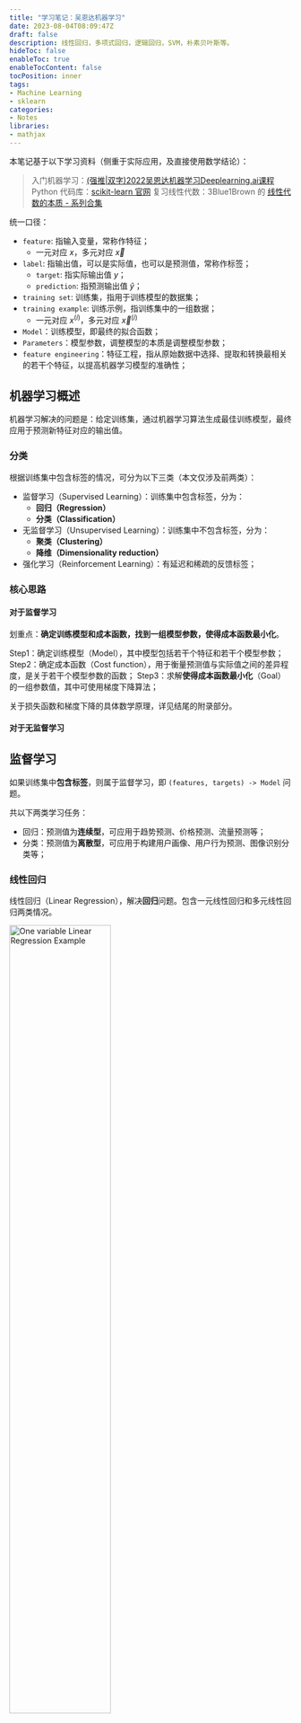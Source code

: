 ```yaml
---
title: "学习笔记：吴恩达机器学习"
date: 2023-08-04T08:09:47Z
draft: false
description: 线性回归，多项式回归，逻辑回归，SVM，朴素贝叶斯等。
hideToc: false
enableToc: true
enableTocContent: false
tocPosition: inner
tags:
- Machine Learning
- sklearn
categories:
- Notes
libraries:
- mathjax
---
```


本笔记基于以下学习资料（侧重于实际应用，及直接使用数学结论）：
> 入门机器学习：[(强推|双字)2022吴恩达机器学习Deeplearning.ai课程](https://www.bilibili.com/video/BV1Pa411X76s/)
> Python 代码库：[scikit-learn 官网](https://scikit-learn.org/stable/index.html)
> 复习线性代数：3Blue1Brown 的 [线性代数的本质 - 系列合集](https://www.bilibili.com/video/BV1ys411472E/)

统一口径：

- `feature`: 指输入变量，常称作特征；
  - 一元对应 $x$，多元对应 $\vec x$
- `label`: 指输出值，可以是实际值，也可以是预测值，常称作标签；
  - `target`: 指实际输出值 $y$；
  - `prediction`: 指预测输出值 $\hat y$；
- `training set`: 训练集，指用于训练模型的数据集；
- `training example`: 训练示例，指训练集中的一组数据；
  - 一元对应 $x^{(i)}$，多元对应 $\vec x^{(i)}$
- `Model`：训练模型，即最终的拟合函数；
- `Parameters`：模型参数，调整模型的本质是调整模型参数；
- `feature engineering`：特征工程，指从原始数据中选择、提取和转换最相关的若干个特征，以提高机器学习模型的准确性；

## 机器学习概述

机器学习解决的问题是：给定训练集，通过机器学习算法生成最佳训练模型，最终应用于预测新特征对应的输出值。

### 分类

根据训练集中包含标签的情况，可分为以下三类（本文仅涉及前两类）：

- 监督学习（Supervised Learning）：训练集中包含标签，分为：
  - **回归（Regression）**
  - **分类（Classification）**
- 无监督学习（Unsupervised Learning）：训练集中不包含标签，分为：
  - **聚类（Clustering）**
  - **降维（Dimensionality reduction）**
- 强化学习（Reinforcement Learning）：有延迟和稀疏的反馈标签；

### 核心思路

#### 对于监督学习

划重点：**确定训练模型和成本函数，找到一组模型参数，使得成本函数最小化**。

Step1：确定训练模型（Model），其中模型包括若干个特征和若干个模型参数；
Step2：确定成本函数（Cost function），用于衡量预测值与实际值之间的差异程度，是关于若干个模型参数的函数；
Step3：求解**使得成本函数最小化**（Goal）的一组参数值，其中可使用梯度下降算法；

关于损失函数和梯度下降的具体数学原理，详见结尾的附录部分。

#### 对于无监督学习


## 监督学习

如果训练集中**包含标签**，则属于监督学习，即 `(features, targets) -> Model` 问题。

共以下两类学习任务：
- 回归：预测值为**连续型**，可应用于趋势预测、价格预测、流量预测等；
- 分类：预测值为**离散型**，可应用于构建用户画像、用户行为预测、图像识别分类等；

### 线性回归

线性回归（Linear Regression），解决**回归**问题。包含一元线性回归和多元线性回归两类情况。

<img src='https://scikit-learn.org/stable/_images/sphx_glr_plot_ols_001.png' alt='One variable Linear Regression Example' width='60%'>

#### 原理

目标：求解一组模型参数 $(\vec{w},b)$ 使得成本函数 $J$ 最小化。

$$ 
f_{\vec{w},b}(\vec{x}) = \sum_{j=1}^{n} w_j x_j + b 
= \begin{bmatrix}w_1 \\\\ w_2 \\\\ \vdots \\\\ w_n \end{bmatrix} \cdot \begin{bmatrix}x_1 \\\\ x_2 \\\\ \vdots \\\\ x_n \end{bmatrix} + b 
= \vec{w} \cdot \vec{x} + b 
\tag{Model}
$$

$$ J(\vec{w},b) = \frac{1}{2m} \displaystyle\sum_{i=1}^{m} (f_{\vec{w},b}(\vec{x}^{(i)}) - y^{(i)})^2 \tag{Cost function} $$

$$ J(\vec{w},b) = \frac{1}{2m} \displaystyle\sum_{i=1}^{m} (f_{\vec{w},b}(\vec{x}^{(i)}) - y^{(i)})^2 + \alpha {\lVert \vec{w} \rVert}_1 \tag{Cost function: L1 norm} $$

$$ J(\vec{w},b) = \frac{1}{2m} \displaystyle\sum_{i=1}^{m} (f_{\vec{w},b}(\vec{x}^{(i)}) - y^{(i)})^2 + \alpha {\lVert \vec{w} \rVert}_2^2 \tag{Cost function: L2 norm} $$

$$ \min_{\vec{w},b} J(\vec{w},b) \tag{Goal} $$

其中，模型参数如下:
- $\vec{w} = \begin{bmatrix}w_1 \\\\ w_2 \\\\ \vdots \\\\ w_n \end{bmatrix}$，分别对应 n 个特征的权重（weights）或系数（coefficients）；
- $b$：偏差（bias）或截距（intercept）；

说明：
- 当 n = 1 时，对应一元线性回归，即 $ f_{w,b}(x) = wx + b $；当 n >= 2 时，对应多元线性回归；
- 对于普通最小二乘法：
  - $MSE = \frac{1}{m} \displaystyle\sum_{i=1}^{m} (f_{\vec{w},b}(\vec{x}^{(i)}) - y^{(i)})^2$，但机器学习中经验使用 $\frac{1}{2} MSE$，仅用于求导数/偏导数时，计算消去常数2，并不影响结果；
- 三种成本函数分别对应的线性回归模型：
  - 普通线性回归：最小二乘法；
  - Lasso 回归（也称作 L1 回归或套索回归）：
    - 作用：可进行特征选择，即让特征系数取零；
    - 方法：在最小二乘法的基础上，添加了 L1 正则项 $\alpha {\lVert \vec{w} \rVert}_1$ 作为惩罚（其中 $\alpha > 0$）；
  - Ridge 岭回归（也称作 L2 回归或岭回归）：
    - 作用：可防止过拟合；
    - 方法：在最小二乘法的基础上，添加了 L2 正则项即 $\alpha {\lVert \vec{w} \rVert}_2^2$ 作为惩罚（其中 $\alpha > 0$）；

#### 示例

##### 一元线性回归

以下示例来源于 sklearn 的糖尿病数据集。

```python
import numpy as np
import matplotlib.pyplot as plt
from sklearn.datasets import load_diabetes
from sklearn.linear_model import LinearRegression
from sklearn.model_selection import train_test_split
from sklearn.metrics import mean_squared_error, r2_score

# 加载数据集：仅取其中一个特征，并拆分训练集/测试集（7/3）
features, target = load_diabetes(return_X_y=True)
feature = features[:, np.newaxis, 2]
X_train, X_test, y_train, y_test = train_test_split(feature, target, test_size=0.3, random_state=8)
print('特征数量：{} 个（原始数据集共 {} 个特征）\n总样本量：共 {} 组，其中训练集 {} 组，测试集 {} 组'.format(feature.shape[1], features.shape[1], target.shape[0], X_train.shape[0], X_test.shape[0]))

# 创建线性回归模型并拟合数据
model = LinearRegression()
model.fit(X_train, y_train)

# 获取模型参数
score = model.score(X_train, y_train)
w = model.coef_
b = model.intercept_
print('模型参数：w={}, b={}'.format(w, b))

# 使用测试集验证模型性能
y_pred = model.predict(X_test)
mse = mean_squared_error(y_test, y_pred)
r2_score = r2_score(y_test, y_pred) # The coefficient of determination: 1 is perfect prediction
print('mse：{}, r2_score：{}'.format(mse, r2_score))

# 绘图
plt.title('LinearRegression (One variable)')
plt.scatter(X_test, y_test, color='red', marker='X')
plt.plot(X_test, y_pred, linewidth=3)
plt.text(0.09, 210, '$y={}x+{}$'.format(round(w[0], 2), round(b, 2)))
# plt.xticks(())
# plt.yticks(())
plt.savefig('LinearRegression_diabetes.svg')
```
<img src='https://user-images.githubusercontent.com/46241961/273380946-b43c5d8a-fa63-4315-ad86-f97f03296638.svg' alt='一元线性回归-糖尿病数据集' width=80%>

##### 多元线性回归

以下示例来源于 Python 源码。

```python
import numpy as np
import matplotlib.pyplot as plt
from sklearn.linear_model import LinearRegression

X = np.array([[1, 1], [1, 2], [2, 2], [2, 3]])
# y = np.dot(X, np.array([1, 2])) + 3
y = np.array([6, 8, 9, 11])

reg = LinearRegression().fit(X, y)
reg.score(X, y)
w = reg.coef_
b = reg.intercept_
reg.predict(np.array([[3, 5]]))
```

上述模型结果是 $y = x_1 + 2x_2 + 3$

### 多项式回归

Polynomial regression，解决**回归**问题。

核心思想是将非线性问题转化为线性问题。

#### 原理

目标：求解一组模型参数 $(\vec{w},b)$ 使得成本函数 $J$ 最小化。


$$ f_{\vec{w},b}(x) = w_1x + w_2x^2 + b \tag{Model1} $$
$$ f_{\vec{w},b}(x) = w_1x + w_2x^2 + w_3x^3 + b \tag{Model2} $$
$$ f_{\vec{w},b}(x) = w_1x_1 + w_2x_2 + w_3x_1x_2 + w_4x_1^2 + w_5x_2^2 + b \tag{Model3} $$

$$ J(\vec{w},b) =  \tag{Cost function}$$

$$ \min_{\vec{w},b} J(\vec{w},b) \tag{Goal} $$

其中，模型参数如下:
- $\vec{w}$：分别对应各项的权重（weights）或系数（coefficients）；
- $b$：偏差（bias）或截距（intercept）；

说明：上述 Model1、Model2、Model3 依次是一元二次多项式、一元三次多项式、二元二次多项式。

#### 示例

以下示例为一元三次多项式。

```python
import numpy as np
import matplotlib.pyplot as plt
from sklearn.preprocessing import PolynomialFeatures
from sklearn.linear_model import LinearRegression
from sklearn.metrics import mean_squared_error, r2_score

rng = np.random.RandomState(0)

# 数据集
x = np.linspace(-3, 7, 10)
y = np.power(x, 3) + np.power(x, 2) + x + 1 + rng.randn(1)
X = x[:, np.newaxis] # 训练模型或绘图时都需要 2D

# 绘制训练集
plt.figure(figsize=(8, 6))
plt.scatter(X, y, color='red', marker='X')
legend_names = ['training points']

# 多项式特征的线性回归模型
for degree in range(10):
    # 创建多项式特征
    poly = PolynomialFeatures(degree=degree)
    X_poly = poly.fit_transform(X)
    
    # 创建线性回归模型：X_poly 与 y 为线性关系
    model = LinearRegression()
    model.fit(X_poly, y)

    # 使用模型预测
    y_pred = model.predict(X_poly)
    
    # 获取模型参数和性能指标
    w = model.coef_
    b = model.intercept_
    mse = mean_squared_error(y, y_pred) # 均方误差
    r2 = r2_score(y, y_pred) # 决定系数
    print('当 degree 取 {} 时，mse={}, r2={}, 模型参数 w={}, b={:.4f}'.format(degree, round(mse, 3), r2, w, b))

    # 绘图
    plt.plot(X, y_pred)
    legend_names.append('degree {}: mse {}, r2 {}'.format(degree, round(mse, 3), r2))

# 添加图例
plt.legend(legend_names)
plt.savefig('PolynomialFeatures_LinearRegression.svg')
```
<img src='https://user-images.githubusercontent.com/46241961/272204746-6f8c1665-2d34-40fc-ae86-29e8d0d7a942.svg' alt='PolynomialFeatures_LinearRegression' width='80%'>

### 逻辑回归

logistic regression，解决**分类**问题。

（binary classification）

true: 1, positive class
false: 0, negative class

logistic/sigmoid function

$$
z = \vec{w} \cdot \vec{x} + b \\\\
g(z) = \frac{1}{1+e^{-z}}
$$

$$
g(z) = g(\vec{w} \cdot \vec{x} + b) = \frac{1}{1+e^{-(\vec{w} \cdot \vec{x} + b)}} = P(y=1|x;\vec{w},b)
$$

### 决策树

Decison tree，解决**分类**问题。

- 根节点：无入多出
- 内部节点：一入多出
- 叶子结点：一入无出

熵

基尼系数

### 随机森林

Random forest，解决**分类**问题。

回归问题：求均值
分列问题：求众数

### SVM

支持向量机，解决**分类**问题。

属于线性分类器。非线性问题，可通过 kernal SVM 解决（映射到高维）；

超平面：
- 决策分界面（decision boundary）
- 边界分界面（margin boundary）

Hard-margin SVM
Soft-margin SVM：加入了容错率

### 朴素贝叶斯

Nbayes，解决**分类**问题。

### K近邻

KNN (K-Nearest Neighbors)，解决**分类+回归**问题。

### 神经网络

Neural Network，解决**分类+回归**问题。

## 无监督学习

### 概述

训练集中**不包含标签**，则属于无监督学习，即 `(features) -> Model`.

共分为两大类任务：
- 聚类（Clustering）
- 降维（Dimensionality reduction）

### K-means

解决**聚类**问题。

- K-means：将 n 个点分为 k 个簇，使得簇内具有较高的相似度，簇间具有较低的相似度；（欧氏距离）
- 
### DBSCAN

解决**聚类**问题。

- DBSCAN（密度聚类）：将 n 个点分为三类，然后删除噪音点；（曼哈顿距离）
  - 核心点：在半径 eps（两个样本被看做邻域的最大举例） 内的点的个数超过 min_samples（簇的样本数）；
  - 边界点：在半径 eps 内的点的个数不超过 min_samples，但落在核心点的邻域内；
  - 噪音点：既不是核心点，也不是边界点；

### PCA

解决**降维**问题。

- PCA：主成分分析；

## 模型评估

### 混淆矩阵

（confusion matrix）

用于分类模型的效果评估。以下以二分类模型为例：

| 预测/实际&nbsp;&nbsp;&nbsp; | Positive&nbsp;&nbsp;&nbsp; | Negative&nbsp;&nbsp;&nbsp; |
| ---------- | ---------- | ---------- |
| **Positive** | TP  | FP&nbsp;&nbsp;&nbsp; | 
| **Negative** | FN  | TN&nbsp;&nbsp;&nbsp; | 

- 准确率（accuracy）：指预测正确的比例，即 $\frac{TP+TN}{TP+TN+FP+FN}$
- 精确率（precision）：也称作查准率，指预测为正中实际为正的比例，即 $\frac{TP}{TP+FP}$
- 召回率（recall）：也称作查全率，指实际为正中预测为正的比例，即 $\frac{TP}{TP+FN}$
- F1：$\frac{2 \times	 精确率 \times 召回率}{精确率 + 召回率}$

### ROC 曲线

[深入介紹及比較ROC曲線及PR曲線](https://medium.com/nlp-tsupei/roc-pr-%E6%9B%B2%E7%B7%9A-f3faa2231b8c)

用于分类模型的效果评估，以可视化的方式。


训练集和测试集
交叉验证时：将数据集分成 N 块，使用 N-1 块进行训练，再用最后一块进行测试；

## 附

两点之间距离的计算方式（相似度衡量）：
- 欧氏距离：差的平方和的平方根；
- 曼哈顿距离：差的绝对值的和；
- 马氏距离：？？协方差距离
- 余弦相似度（cosine similarity）：用两个向量夹角的余弦值衡量两个样本差异的大小；（越接近于1，说明夹角越接近于0，表明越相似）


一些术语概念：
- 方差：分散程度。样本和样本均值的差的平方和的均值；
- 协方差：线性相关性程度。若协方差为0则线性无关；
- 特征向量：矩阵的特征向量。数据集结构的非零向量；空间中每个点对应的一个坐标向量。

### SST/SSR/SSE/R<sup>2</sup>

助记小技巧：**T** is short for total, **R** is short for regression, **E** is short for error.

<img src='https://user-images.githubusercontent.com/46241961/273396195-6b600d0a-5248-4c07-aa9c-66bbc9e36518.svg' alt='LinearRegression_SST_SSR_SSE' width='80%'>

<br>以下公式统一说明：
$y$：实际值，target
$\hat{y}$：预测值，prediction
$\bar{y}$：平均值，mean

#### SST

SST (sum of squares total)：总平方和，用以衡量**实际值**偏离**均值**的程度；

$$ SST = \sum (y - \bar{y})^2 $$

思考：SST 客观存在，与回归模型无关；

#### SSR

SSR (sum of squares due to regression)：回归平方和，用于衡量**预测值**偏离**均值**的程度；

$$ SSR = \sum (\hat{y} - \bar{y})^2 $$

思考：当 SSR = SST 时，即回归模型进行了完美的预测；

#### SSE

SSE (sum of squares error)：误差平方和，用于衡量**预测值**偏离**实际值**的程度；

$$ SSE = \sum (y - \hat{y})^2 $$

思考：
- SSE 直接决定了回归模型的质量；
- 三者之间的关系是 $SST = SSR + SSE$；

#### R<sup>2</sup>

R<sup>2</sup> (coefficient of determination)：决定系数，通过**回归平方和**占比**总平方和**来衡量回归模型的质量；

$$ R^2 = \frac{SSR}{SST} = 1- \frac{SSE}{SST} $$

思考：
- 当 $R^2 \to 1$ 时，表明模型质量越高，因为此时 $SSR \to SST$，即客观存在的 $SST$，可以近似全部使用 $SSR$ 解释，此时 $SSE \to 0$；
- 当 $R^2 \to 0$ 时，表明模型质量越差，因为此时 $SSE \to SST$，即客观存在的 $SST$，几乎全部来自于 $SSE$；

## 附

### 成本函数

损失函数（Loss function）用于衡量预测值与实际值之间的差异程度，一般使用 $L$ 表示：

$$ L(f_{\vec{w},b}(\vec{x}^{(i)}), y^{(i)}) $$

成本函数（Cost function）也称作代价函数，用于评估模型的**拟合程度**。一般使用 $J$ 表示：

$$
J(\vec{w},b) = \displaystyle \frac{1}{m} \sum_{i=1}^{m} L(f_{\vec{w},b}(\vec{x}^{(i)}), y^{(i)})
$$

#### MSE Cost Function

均方误差成本函数（Mean Squared Error Cost Function），适用于线性回归模型。

$$
J(w,b) = \frac{1}{2m} \displaystyle\sum_{i=1}^{m} (\hat y^{(i)} - y^{(i)})^2 
$$
即
$$ 
J(w,b) = \frac{1}{2m} \displaystyle\sum_{i=1}^{m} (f_{w,b}(x^{(i)}) - y^{(i)})^2 
$$

其中 `m` 为训练集中训练示例数量，几何意义上指点的个数。
注意：除以 `2m` 而不是 ~~`m`~~，目的是在不影响结果的前提下，使得求解偏导数更加简洁（仅此而已）；

#### Logistic loss function

适用于逻辑回归模型。

$$
L(f_{\vec{w},b}(\vec{x}^{(i)}), y^{(i)}) = 
\begin{cases}
-log\left(f_{\vec{w},b}(\vec{x}^{(i)})\right) & if\ y^{(i)} = 1 \\\\
-log\left(1-f_{\vec{w},b}(\vec{x}^{(i)})\right) & if\ y^{(i)} = 0 \\\\
\end{cases}
$$
即
$$
-y^{(i)}log(f_{\vec{w},b}(\vec{x}^{(i)}) - (1-y^{(i)})log(f_{\vec{w},b}(\vec{x}^{(i)})
$$

### 梯度下降

#### 梯度定义

给定任意 $n$ 元**可微**函数 $$f(x_1, x_2,..., x_n)$$

则函数 $f$ 的**偏导数构成的向量**，称为梯度，记作 $grad f$ 或 $\nabla f$，即：

$$
grad f = \nabla f = (\frac{\partial f}{\partial x_1}, \frac{\partial f}{\partial x_2},..., \frac{\partial f}{\partial x_n})
$$

梯度的几何意义是，<mark>**梯度方向**是函数值上升最快的方向，反方向为下降最快的方向</mark>，因此可应用于求解多元函数的极值。

{{< expand "关于偏导数">}}

函数 $f$ 对自变量 $x_i$ 的偏导数，指保持其他自变量不变，当 $x_i$ 发生增量 $\Delta x_i$ 且趋向于零即 $\displaystyle \lim_{{\Delta x_i} \to 0} $ 时，函数 $f$ 的`瞬时变化率`：

$$ \frac{\partial f}{\partial x_i} = \lim_{{\Delta x_i} \to 0} \frac{\Delta f}{\Delta x_i} = \lim_{{\Delta x_i} \to 0} \frac{f(x_i + {\Delta x_i}, ...) - f(x_i, ...)}{\Delta x_i}
$$

注意，可微一定可导，即任意给定点的邻域内所有偏导数存在且连续。

{{< /expand >}}

#### 梯度下降算法

梯度下降（Gradient Descent）是一种迭代优化算法，用于求解任意一个可微函数的**局部最小值**。在机器学习中，常用于**最小化成本函数**，即最大程度减小预测值与实际值之间的误差。即：

给定成本函数 $J(w_1,w_2,...,w_n)$，求解一组 $(w_1,w_2,...,w_n)$，使得
$$ \min_{w_1,w_2,...,w_n} J(w_1,w_2,...,w_n) $$

实现的核心原理：<mark>**沿着梯度反方向，函数值下降最快**。</mark>

选定初始位置 $(w_1,w_2,...,w_n)$，通过重复以下步骤，直至收敛，即可得到局部最小值的解：

$$
\begin{equation} 
  \begin{pmatrix}
    w_1 \\\\
    w_2 \\\\
    \vdots \\\\
    w_n \\\\
  \end{pmatrix}
    \rightarrow
  \begin{pmatrix}
    w_1 \\\\
    w_2 \\\\
    \vdots \\\\
    w_n \\\\
  \end{pmatrix}
    - \alpha
  \begin{pmatrix}
    \frac{\partial J}{\partial w_1} \\\\
    \frac{\partial J}{\partial w_2} \\\\
    \vdots \\\\
    \frac{\partial J}{\partial w_n} \\\\
  \end{pmatrix}
\end{equation}
$$

其中：
- $\alpha$ 指学习率（Learning rate），也称作步长，决定了迭代的次数。注意 $\alpha \geq 0$，因为需要沿着梯度反方向迭代；
- 假设 $\vec{w}$ 表示点坐标对应的向量，则上述迭代步骤可使用梯度简写为：
  $$
  \vec{w} \rightarrow \vec{w} - \alpha \nabla J
  $$

##### 选择学习率

方法：给定不同 $\alpha$ 运行梯度下降时，绘制 $J$ 和 迭代次数的图，通过观察 $J$ **是否单调递减直至收敛**来判断 $\alpha$ 的选择是否合适；
  - 单调递增或有增有减：$\alpha$ 太大，步子迈大了，应该降低 $\alpha$；
  - 单调递减但未收敛：$\alpha$ 太小，学习太慢，应该提升 $\alpha$；

经验值参考：[0.001, 0.01, 0.1, 1] 或者 [0.001, 0.003, 0.01, 0.03, 0.1, 0.3, 1]


##### 梯度分类

- 批量梯度下降（Batch Gradient Descent）：使用训练集中的所有数据
- 随机梯度下降（SGD）：？？根据每个训练样本进行参数更新

### 特征缩放

特征缩放（Feature Scaling）是一种用于**标准化自变量或特征范围**的方法。

背景：不同特征之间的取值范围差异较大，导致梯度下降运行低效。特征缩放使得不同特征之间的取值范围差异，降低至可比较的范围。
  - 除上限，如 [200, 1000] -> [0.2, 1]

目标：为了使梯度下降运行的更快，最终提高模型训练性能。

经验值：
- 太大或者太小都需要：如[-0.001, 0.001]、[-100, 100]；
- 通常[-3, 3]范围内，不需要；

#### 均值归一化

Mean Normalization，与均值的差异 / 上下限的整体差异：

$$
x^{\prime} = \frac{x - \mu}{max(x) - min(x)}
$$

#### Z 分数归一化

Z-score normalization，与均值的差异 / 标准差：

$$
x^{\prime} = \frac{x - \mu}{\sigma}
$$

其中标准差（Standard Deviation）$\sigma$ 计算公式如下：

$$
\sigma = \sqrt{\frac{\sum {(x - \mu)}^2}{n}}
$$

### 过拟合

解决过拟合的方法：
1. 收集更多的训练示例；
2. 特征值选择；
3. 正则化；


<img src='https://www.nvidia.cn/content/dam/en-zz/Solutions/gtcf20/data-analytics/nvidia-ai-data-science-workflow-diagram.svg'>

<img src='https://easyai.tech/wp-content/uploads/2022/08/523c0-2019-08-21-application.png.webp'>

<img src='https://www.tibco.com/sites/tibco/files/media_entity/2021-05/random-forest-diagram.svg'>

<img src='https://miro.medium.com/v2/resize:fit:1204/format:webp/1*iWHiPjPv0yj3RKaw0pJ7hA.png'>